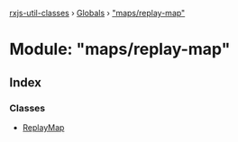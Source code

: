 [rxjs-util-classes](../README.md) › [Globals](../globals.md) › ["maps/replay-map"](_maps_replay_map_.md)

# Module: "maps/replay-map"

## Index

### Classes

* [ReplayMap](../classes/_maps_replay_map_.replaymap.md)
